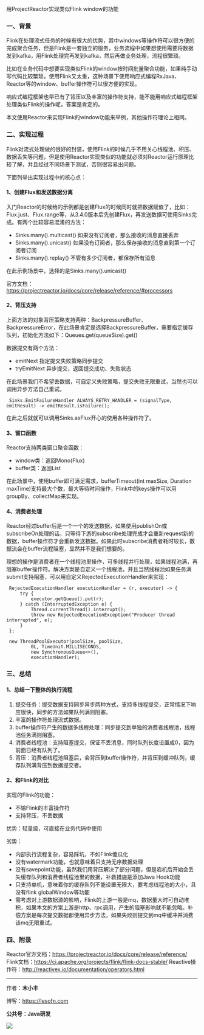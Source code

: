 用ProjectReactor实现类似Flink window的功能  

### 一、背景
Flink在处理流式任务的时候有很大的优势，其中windows等操作符可以很方便的完成聚合任务，但是Flink是一套独立的服务，业务流程中如果想使用需要将数据发到kafka，用Flink处理完再发到kafka，然后再做业务处理，流程很繁琐。

比如在业务代码中想要实现类似Flink的window按时间批量聚合功能，如果纯手动写代码比较繁琐，使用Flink又太重，这种场景下使用响应式编程RxJava、Reactor等的window、buffer操作符可以很方便的实现。

响应式编程框架也早已有了背压以及丰富的操作符支持，能不能用响应式编程框架处理类似Flink的操作呢，答案是肯定的。

本文使用Reactor来实现Flink的window功能来举例，其他操作符理论上相同。

### 二、实现过程

Flink对流式处理做的很好的封装，使用Flink的时候几乎不用关心线程池、积压、数据丢失等问题，但是使用Reactor实现类似的功能就必须对Reactor运行原理比较了解，并且经过不同场景下测试，否则很容易出问题。

下面列举出实现过程中的核心点：

#### 1、创建Flux和发送数据分离

入门Reactor的时候给的示例都是创建Flux的时候同时就把数据赋值了，比如：Flux.just、Flux.range等，从3.4.0版本后先创建Flux，再发送数据可使用Sinks完成。有两个比较容易混淆的方法：

- Sinks.many().multicast() 如果没有订阅者，那么接收的消息直接丢弃
- Sinks.many().unicast() 如果没有订阅者，那么保存接收的消息直到第一个订阅者订阅
- Sinks.many().replay() 不管有多少订阅者，都保存所有消息

在此示例场景中，选择的是Sinks.many().unicast()

官方文档：https://projectreactor.io/docs/core/release/reference/#processors

#### 2、背压支持

上面方法的对象背压策略支持两种：BackpressureBuffer、BackpressureError，在此场景肯定是选择BackpressureBuffer，需要指定缓存队列，初始化方法如下：Queues.<String>get(queueSize).get()

数据提交有两个方法：

- emitNext 指定提交失败策略同步提交
- tryEmitNext 异步提交，返回提交成功、失败状态

在此场景我们不希望丢数据，可自定义失败策略，提交失败无限重试，当然也可以调用异步方法自己重试。

```
 Sinks.EmitFailureHandler ALWAYS_RETRY_HANDLER = (signalType, emitResult) -> emitResult.isFailure();
```

在此之后就就可以调用Sinks.asFlux开心的使用各种操作符了。

#### 3、窗口函数

Reactor支持两类窗口聚合函数：

- window类：返回Mono(Flux<T>)
- buffer类：返回List<T>

在此场景中，使用buffer即可满足需求，bufferTimeout(int maxSize, Duration maxTime)支持最大个数，最大等待时间操作，Flink中的keys操作可以用groupBy、collectMap来实现。

#### 4、消费者处理

Reactor经过buffer后是一个一个的发送数据，如果使用publishOn或subscribeOn处理的话，只等待下游的subscribe处理完成才会重新request新的数据，buffer操作符才会重新发送数据。如果此时subscribe消费者耗时较长，数据流会在buffer流程阻塞，显然并不是我们想要的。

理想的操作是消费者在一个线程池里操作，可多线程并行处理，如果线程池满，再阻塞buffer操作符。解决方案是自定义一个线程池，并且当然线程池如果任务满submit支持阻塞，可以用自定义RejectedExecutionHandler来实现：

```
 RejectedExecutionHandler executionHandler = (r, executor) -> {
     try {
         executor.getQueue().put(r);
     } catch (InterruptedException e) {
         Thread.currentThread().interrupt();
         throw new RejectedExecutionException("Producer thread interrupted", e);
     }
 };
 
 new ThreadPoolExecutor(poolSize, poolSize,
         0L, TimeUnit.MILLISECONDS,
         new SynchronousQueue<>(),
         executionHandler);
```

### 三、总结

#### 1、总结一下整体的执行流程

1. 提交任务：提交数据支持同步异步两种方式，支持多线程提交，正常情况下响应很快，同步的方法如果队列满则阻塞。
2. 丰富的操作符处理流式数据。
3. buffer操作符产生的数据多线程处理：同步提交到单独的消费者线程池，线程池任务满则阻塞。
4. 消费者线程池：支持阻塞提交，保证不丢消息，同时队列长度设置成0，因为前面已经有队列了。
5. 背压：消费者线程池阻塞后，会背压到buffer操作符，并背压到缓冲队列，缓存队列满背压到数据提交者。

#### 2、和Flink的对比

实现的Flink的功能：

- 不输Flink的丰富操作符
- 支持背压，不丢数据

优势：轻量级，可直接在业务代码中使用

劣势：
- 内部执行流程复杂，容易踩坑，不如Flink傻瓜化
- 没有watermark功能，也就意味着只支持无序数据处理
- 没有savepoint功能，虽然我们用背压解决了部分问题，但是宕机后开始会丢失缓存队列和消费者线程池里的数据，补救措施是添加Java Hook功能
- 只支持单机，意味着你的缓存队列不能设置无限大，要考虑线程池的大小，且没有flink globalWindow等功能
- 需考虑对上游数据源的影响，Flink的上游一般是mq，数据量大时可自动堆积，如果本文的方案上游是http、rpc调用，产生的阻塞影响就不能忽略。补偿方案是每次提交数据都使用异步方法，如果失败则提交到mq中缓冲并消费该mq无限重试。

### 四、附录
Reactor官方文档：https://projectreactor.io/docs/core/release/reference/
Flink文档：https://ci.apache.org/projects/flink/flink-docs-stable/
Reactive操作符：http://reactivex.io/documentation/operators.html

---

作者：**木小丰**

博客：https://lesofn.com

**公共号：Java研发**

![](https://blogpic.chekuspace.com/二维码小_1607785087313.jpg)